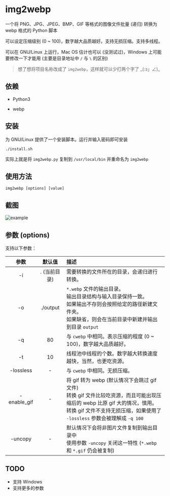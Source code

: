 # img2webp

一个将 PNG、JPG、JPEG、BMP、GIF 等格式的图像文件批量 (递归) 转换为 webp 格式的 Python 脚本

可以设定压缩级别 (0 ~ 100)，数字越大品质越好。支持无损压缩。支持多线程。

可以在 GNU/Linux 上运行，Mac OS 估计也可以 (没测试过)，Windows 上可能要修改一下才能用 (主要是目录地址中 `/` 与 `\` 的区别)

> 想了想将项目名称改成了 `img2webp`，这样就可以少打两个字了 \_(:з」∠)\_

## 依赖

- Python3

- webp

## 安装

为 GNU/Linux 提供了一个安装脚本。运行并输入密码即可安装

```shell
./install.sh
```

实际上就是将 `img2webp.py` 复制到 `/usr/local/bin` 并重命名为 `img2webp`

## 使用方法

```shell
img2webp [options] [value]
```

## 截图

![example](https://f.cangg.cn:82/data/201812111203537788.gif)

## 参数 (options)

支持以下参数：

|    参数     |    默认值    | 描述                                                         |
| :---------: | :----------: | :----------------------------------------------------------- |
|     -i      | . (当前目录) | 需要转换的文件所在的目录，会递归进行转换。                   |
|     -o      |   ./output   | `*.webp` 文件的输出目录。<br>输出目录结构与输入目录保持一致。<br>如果输出不存则会按照给定的路径新建文件夹。<br>如果缺省，则会在当前目录中新建并输出到目录 `output` |
|     -q      |      80      | 与 `cwebp` 中相同。表示压缩的程度 (0 ~ 100)，数字越大品质越好。 |
|     -t      |      10      | 线程池中线程的个数。数字越大转换速度越快，当然，也更吃资源。 |
|  -lossless  |      -       | 与 `cwebp` 中相同。无损压缩。                                |
| -enable_gif |      -       | 将 gif 转为 webp (默认情况下会跳过 gif 文件)<br>转换 gif 文件比较吃资源，而且可能出现压缩后的 webp 比原 gif 大的情况，慎用。<br>转换 gif 文件不支持无损压缩，如果使用了 `-lossless` 参数会被理解成 `-q 100` |
|   -uncopy   |      -       | 默认情况下会将非图片文件复制到输出目录中<br>使用参数 `-uncopy` 关闭这一特性 (`*.webp` 和 `*.gif` 仍会被复制) |

## TODO

- 支持 Windows
- 支持更多的参数

